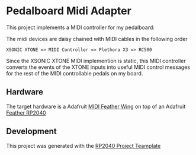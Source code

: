 # Pedalboard Midi Adapter

This project implements a MIDI controller for my pedalboard:

The midi devices are daisy chained with MIDI cables in the following order

```
XSONIC XTONE => MIDI Controller => Plethora X3 => RC500
```

Since the XSONIC XTONE MIDI implemention is static, this MIDI controller converts the events of the XTONE inputs into
useful MIDI control messages for the rest of the MIDI controllable pedals on my board.

## Hardware

The target hardware is a Adafruit [MIDI Feather Wing](https://www.adafruit.com/product/4740) on top of an Adafruit
[Feather RP2040](https://www.adafruit.com/product/4884)


## Development
This project was generated with the [RP2040 Project Teamplate](https://github.com/rp-rs/rp2040-project-template)
